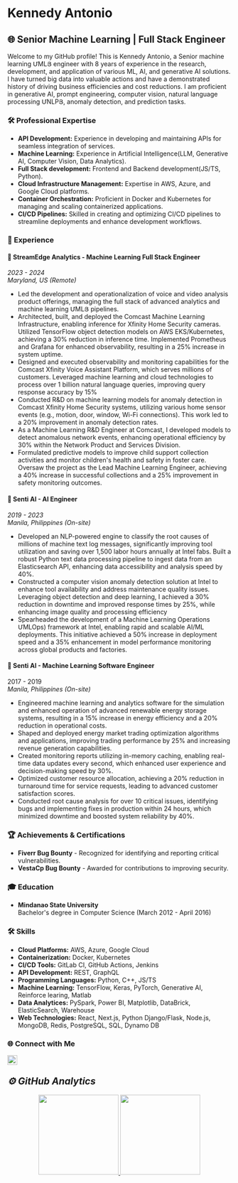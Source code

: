# Kennedy Antonio

## 🌐 Senior Machine Learning | Full Stack Engineer

Welcome to my GitHub profile! This is Kennedy Antonio, a Senior machine learning ՄMLՅ engineer with 8 years of experience in the research, development, and application of various ML, AI, and generative AI solutions. I have turned big data into valuable actions and have a demonstrated history of driving business efficiencies and cost reductions. I am proficient in generative AI, prompt engineering, computer vision, natural language processing ՄNLPՅ, anomaly detection, and prediction tasks.


### 🛠️ Professional Expertise

- **API Development:** Experience in developing and maintaining APIs for seamless integration of services.
- **Machine Learning:** Experience in Artificial Intelligence(LLM, Generative AI, Computer Vision, Data Analytics).
- **Full Stack development:** Frontend and Backend development(JS/TS, Python).
- **Cloud Infrastructure Management:** Expertise in AWS, Azure, and Google Cloud platforms.
- **Container Orchestration:** Proficient in Docker and Kubernetes for managing and scaling containerized applications.
- **CI/CD Pipelines:** Skilled in creating and optimizing CI/CD pipelines to streamline deployments and enhance development workflows.


### 💼 Experience

#### 🏢 **StreamEdge Analytics** - Machine Learning Full Stack Engineer
*2023 - 2024*  
*Maryland, US (Remote)*

- Led the development and operationalization of voice and video analysis product offerings, managing the full stack of advanced analytics and machine learning ՄMLՅ pipelines.
- Architected, built, and deployed the Comcast Machine Learning Infrastructure, enabling inference for Xfinity Home Security cameras. Utilized TensorFlow object detection models on AWS EKS/Kubernetes, achieving a 30% reduction in inference time. Implemented Prometheus and Grafana for enhanced observability, resulting in a 25% increase in system uptime.
- Designed and executed observability and monitoring capabilities for the Comcast Xfinity Voice Assistant Platform, which serves millions of customers. Leveraged machine learning and cloud technologies to process over 1 billion natural language queries, improving query response accuracy by 15%
- Conducted R&D on machine learning models for anomaly detection in Comcast Xfinity Home Security systems, utilizing various home sensor events (e.g., motion, door, window, Wi-Fi connections). This work led to a 20% improvement in anomaly detection rates.
- As a Machine Learning R&D Engineer at Comcast, I developed models to detect anomalous network events, enhancing operational efficiency by 30% within the Network Product and Services Division.
- Formulated predictive models to improve child support collection activities and monitor children's health and safety in foster care. Oversaw the project as the Lead Machine Learning Engineer, achieving a 40% increase in successful collections and a 25% improvement in safety monitoring outcomes.

#### 🏢 **Senti AI** - AI Engineer
*2019 - 2023*  
*Manila, Philippines (On-site)*

- Developed an NLP-powered engine to classify the root causes of millions of machine text log messages, significantly improving tool utilization and saving over 1,500 labor hours annually at Intel fabs. Built a robust Python text data processing pipeline to ingest data from an Elasticsearch API, enhancing data accessibility and analysis speed by 40%.
- Constructed a computer vision anomaly detection solution at Intel to enhance tool availability and address maintenance quality issues. Leveraging object detection and deep learning, I achieved a 30% reduction in downtime and improved response times by 25%, while enhancing image quality and processing efficiency
- Spearheaded the development of a Machine Learning Operations ՄMLOps) framework at Intel, enabling rapid and scalable AI/ML deployments. This initiative achieved a 50% increase in deployment speed and a 35% enhancement in model performance monitoring across global products and factories.


#### 🏢 **Senti AI** - Machine Learning Software Engineer
2017 - 2019  
*Manila, Philippines (On-site)*

- Engineered machine learning and analytics software for the simulation and enhanced operation of advanced renewable energy storage systems, resulting in a 15% increase in energy efficiency and a 20% reduction in operational costs.
- Shaped and deployed energy market trading optimization algorithms and applications, improving trading performance by 25% and increasing revenue generation capabilities.
- Created monitoring reports utilizing in-memory caching, enabling real-time data updates every second, which enhanced user experience and decision-making speed by 30%.
- Optimized customer resource allocation, achieving a 20% reduction in turnaround time for service requests, leading to advanced customer satisfaction scores.
- Conducted root cause analysis for over 10 critical issues, identifying bugs and implementing fixes in production within 24 hours, which minimized downtime and boosted system reliability by 40%.

### 🏆 Achievements & Certifications

- **Fiverr Bug Bounty** - Recognized for identifying and reporting critical vulnerabilities.
- **VestaCp Bug Bounty** - Awarded for contributions to improving security.

### 🎓 Education

- **Mindanao State University**  
  Bachelor's degree in Computer Science (March 2012 - April 2016)

### 🛠️ Skills

- **Cloud Platforms:** AWS, Azure, Google Cloud
- **Containerization:** Docker, Kubernetes
- **CI/CD Tools:** GitLab CI, GitHub Actions, Jenkins
- **API Development:** REST, GraphQL
- **Programming Languages:** Python, C++, JS/TS
- **Machine Learning:** TensorFlow, Keras, PyTorch, Generative AI, Reinforce learing, Matlab
- **Data Analytices:** PySpark, Power BI, Matplotlib, DataBrick, ElasticSearch, Warehouse
- **Web Technologies:** React, Next.js, Python Django/Flask, Node.js, MongoDB, Redis, PostgreSQL, SQL, Dynamo DB

### 🌐 Connect with Me
[<img align="left" alt="LinkedIn" width="22px" src="https://cdn-icons-png.flaticon.com/512/174/174857.png" />][linkedin]

<br />

<h2><i>⚙️ GitHub Analytics</i></h2>

<p align="center">
<a href="https://github.com/ranareehanaslam">
  <img height="180em"  src="https://github-readme-stats-eight-theta.vercel.app/api/top-langs/?username=ranareehanaslam&layout=compact&langs_count=8&theme=algolia"/>
</a>
  <img height="180em" src="https://github-readme-streak-stats.herokuapp.com/?user=ranareehanaslam&show_icons=true&locale=en&layout=demo&theme=merko&hide_border=true" />
</p>

<!-- Actual links to your social media accounts -->
[linkedin]: https://www.linkedin.com/in/kennedy-antonio-654a7933b/


<!---
kennedyantonio030/kennedyantonio030 is a ✨ special ✨ repository because its `README.md` (this file) appears on your GitHub profile.
You can click the Preview link to take a look at your changes.
--->
